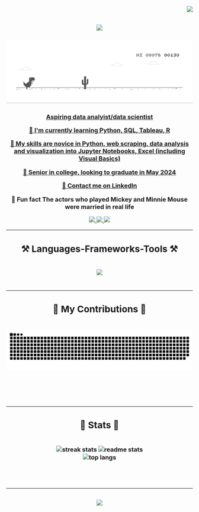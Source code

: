 <img align="right" src="https://visitor-badge?page_id=nguyenlisa1234.nguyenlisa1234" />

<h1 align="center">
  <a href="https://git.io/typing-svg">
    <img src="https://readme-typing-svg.herokuapp.com/?font=Righteous&size=35&center=true&vCenter=true&width=500&height=70&duration=4000&lines=👁️+Hi+There!+👁️;+🦖+I'm+Lisa+Nguyen+🦖;" />
</h1>

<img src="https://github.com/nguyenlisa1234/nguyenlisa1234/blob/main/dino.gif" />

<h3 align="center">Aspiring data analyist/data scientist

<br/>

<div align="center">

🐙 I'm currently learning **Python, SQL, Tableau, R**

🐇 My skills are **novice in Python, web scraping, data analysis and visualization into Jupyter Notebooks, Excel (including Visual Basics)**

🐣 Senior in college, looking to **graduate in May 2024**

🦉 Contact me on **[LinkedIn](www.linkedin.com/in/lisa-thanh-nguyen)**

🐌 Fun fact **The actors who played Mickey and Minnie Mouse were married in real life**

<div align="center">
  <a href="mailto:nguyenlisa122818@gmail.com">
    <img src="https://img.shields.io/badge/Gmail-333333?style=for-the-badge&logo=gmail&logo=gmail&logoColor=red" target="_blank" />
  </a>
  <a href="https://linkedin.com/in/lisa-thanh-nguyen" target="_blank">
    <img src="https://img.shields.io/badge/LinkedIn-0077B5?style=for-the-badge&logo=linkedin&logoColor=white" target="_blank" />
  </a>
  <a href="https://nguyenlisa1234.github.io" target="_blank">
    <img src="https://img.shields.io/badge/Portfolio-FF5722?style=for-the-badge&logo=todoist&logoColor=white" target="_blank" /> <!--
sqlite, safari, google-chrome are other good icon options -->
  </a>
</div>

 <hr/>
 
<h2 align="center">⚒️ Languages-Frameworks-Tools ⚒️</h2>
<br/>
<div align="center">
  <a href="https://skillicons.dev">
    <img src="https://skillicons.dev/icons?i=html,css,vscode,python,javascript,mysql,r" /><br>
  </a>
</div>

<br/>
<hr/>

<div align="center">
  <h2>🐍 My Contributions 🐍</h2>
  <br>
  <img alt="snake eating my contributions" src="https://raw.githubusercontent.com/nguyenlisa1234/nguyenlisa1234/output/github-contribution-grid-snake.svg" />
  
  <br/><br/><br/>
</div>

<hr/>

<h2 align="center">🐢 Stats 🐢</h2>
<br>
<div align="center">
  <img width=390 src="https://streak-stats.demolab.com/?user=nguyenlisa1234&count_private=true&theme=react&border_radius=10" alt="streak stats"/>
  <img width=390 src="https://github-readme-stats.vercel.app/api?username=nguyenlisa1234&show_icons=true&theme=react&rank_icon=github&border_radius=10" alt="readme stats" />
  <br/>
  <img width=325 align="center" src="https://github-readme-stats.vercel.app/api/top-langs/?username=nguyenlisa1234&hide=HTML&langs_count=8&layout=compact&theme=react&border_radius=10&size_weight=0.5&count_weight=0.5&exclude_repo=github-readme-stats" alt="top langs" />
</div>

<br/><br/>
<hr/>

<h3 align="center">
    <img src="https://readme-typing-svg.herokuapp.com/?font=Righteous&size=25&center=true&vCenter=true&width=500&height=70&duration=4000&lines=Thanks+for+visiting!+☃️;+Shoot+me+a+message+on+Linkedin!;I'm+always+down+to+collab+:)">
</h3>

<br/>
